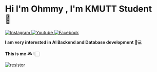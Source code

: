# Hi I'm Ohmmy , I'm KMUTT Student 👋

<p align="left">
    <a href="https://www.instagram.com/t.ohmmy/">
        <img src="https://img.shields.io/badge/-Instagram-E4405F?style=flat-square&logo=instagram&logoColor=white" alt="Instagram">
    </a>
    <a href="https://www.youtube.com/@Thesoundtastepodcast">
        <img src="https://img.shields.io/badge/-Youtube-FF0000?style=flat-square&logo=youtube&logoColor=white" alt="Youtube">
    </a>
    <a href="https://www.facebook.com/ohmmy.newgg/">
        <img src="https://img.shields.io/badge/-Facebook-1877F2?style=flat-square&logo=facebook&logoColor=white" alt="Facebook">
    </a>
</p>

**I am very interested in AI Backend and Database development** 🤖💻

**This is me** 🎮 👇🏻
<p align="center">
    <img src="https://media4.giphy.com/media/YBIjKlgf9QLqSq1rqk/200.gif?cid=790b76118hxfyix3gvbbff4jm0z8f4t4yufuo928x6sh59u2&ep=v1_gifs_search&rid=200.gif&ct=g" alt="resistor" style="float: left; margin-right: 10px;">
</p>